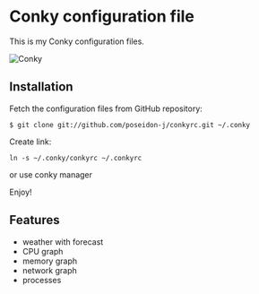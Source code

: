 Conky configuration file
========================

This is my Conky configuration files. 

![Conky](https://raw.github.com/zenzire/conkyrc/master/screenshot.png)


Installation
------------

Fetch the configuration files from GitHub repository:

``
$ git clone git://github.com/poseidon-j/conkyrc.git ~/.conky
``

Create link:

``
ln -s ~/.conky/conkyrc ~/.conkyrc
``

or use conky manager


Enjoy!

Features
--------

* weather with forecast
* CPU graph
* memory graph
* network graph
* processes 

